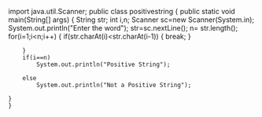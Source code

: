 
import java.util.Scanner;
public class positivestring {
	public static void main(String[] args) {
		String str;
		int i,n;
		Scanner sc=new Scanner(System.in);
		System.out.println("Enter the word");
		str=sc.nextLine();
		n= str.length();
		for(i=1;i<n;i++)
		{
			if(str.charAt(i)<str.charAt(i-1)) {
				break;
			}

		}
		if(i==n) 
			System.out.println("Positive String");

		else
			System.out.println("Not a Positive String");

	}
	}
